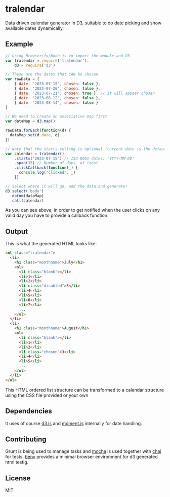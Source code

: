 tralendar
=========

Data driven calendar generator in D3, suitable to do date picking and show available dates dynamically.

## Example
```javascript
// Using Browserify/Node.js to import the module and D3
var tralendar = require('tralendar'),
    d3 = require('d3')

// These are the dates that CAN be chosen
var rawData = [
    { date: '2023-07-15', chosen: false },
    { date: '2023-07-20', chosen: false },
    { date: '2023-07-21', chosen: true }, // It will appear chosen
    { date: '2023-08-12', chosen: false },
    { date: '2023-08-14', chosen: false }
]

// We need to create an associative map first
var dataMap = d3.map()

rawData.forEach(function(d) {
  dataMap.set(d.date, d)
})

// Note that the starts setting is optional (current date is the default)
var calendar = tralendar()
    .starts('2023-07-15') // ISO 8601 dates: 'YYYY-MM-DD'
    .span(35) // Number of days, at least
    .clickCallback(function(_) {
      console.log('clicked', _)
    })

// Select where it will go, add the data and generate!
d3.select('body')
  .datum(dataMap)
  .call(calendar)
```

As you can see above, in order to get notified when the user clicks on any valid day you have to provide a callback function.


## Output

This is what the generated HTML looks like:

```html
<ol class="tralendar">
  <li>
    <h1 class="monthname">July</h1>
    <ol>
      <li class="blank"></li>
      <li>1</li>
      <li>2</li>
      <li class="disabled">3</li>
      <li>4</li>
      <li>5</li>
      <li>6</li>
      <li>7</li>
      ...
    </ol>
  </li>
  <li>
    <h1 class="monthname">August</h1>
    <ol>
      <li class="blank"></li>
      <li>1</li>
      <li>2</li>
      <li class="chosen">3</li>
      <li>4</li>
      <li>5</li>
      ...
    </ol>
  </li>
</ol>
```

This HTML ordered list structure can be transformed to a calendar structure using the CSS file provided or your own


## Dependencies

It uses of course [d3.js](http://d3js.org/) and [moment.js](http://momentjs.com/) internally for date handling.


## Contributing

Grunt is being used to manage tasks and [mocha](http://visionmedia.github.io/mocha/) is used together with [chai](http://chaijs.com/) for tests. [benv](ttps://github.com/artsy/benv) provides a minimal browser environment for d3 generated html testig.


## License

MIT
